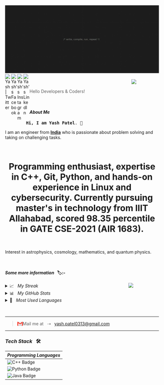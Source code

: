 <br>

<img src="/Coder.jpg">
 
 <br>
 
<a href="https://twitter.com/_saganist_">
<img align="left" alt="Yash | Twitter" width="20px" src="https://raw.githubusercontent.com/peterthehan/peterthehan/master/assets/twitter.svg" title="Spot me on Twitter" />
   
<a href="https://www.facebook.com/profile.php?id=100026957675773">
<img align="left" alt="Yash's Facebook" width="20px" src="https://raw.githubusercontent.com/rahuldkjain/github-profile-readme-generator/master/src/images/icons/Social/facebook.svg" title="Spot me on Facebook" />
 
<a href="https://instagram.com/_.__yash._">
<img align="left" src="https://raw.githubusercontent.com/rahuldkjain/github-profile-readme-generator/master/src/images/icons/Social/instagram.svg" alt="Yash's Instagram" width="20" title="Spot me on Instagram"/>

<a href="https://www.linkedin.com/in/yash-patel-17b378159/">
<img align="left" alt="Yash's LinkedIn" width="20px" src="https://raw.githubusercontent.com/peterthehan/peterthehan/master/assets/linkedin.svg" title="Connect with me on LinkedIn" />

</a>
 <br>


<img align="right" width=90px src="https://media.giphy.com/media/zJ3V6Ot51H8Y0/giphy.gif">
 

<br>
 

> Hello Developers & Coders!
 
 
 <br>

#### <i>About Me</i>
  
  
 <pre> <b>Hi, I am Yash Patel</b>. 👋</pre>
  
  
<p>
 I am an engineer from <a href="https://en.wikipedia.org/wiki/India"><b>India</b></a> who is passionate about problem solving and taking on challenging tasks.
</p>

<br>

<p>
<h1 align="center">Programming enthusiast, expertise in C++, Git, Python, and hands-on experience in Linux and cybersecurity. Currently pursuing master's in technology from IIIT Allahabad, scored 98.35 percentile in GATE CSE-2021 (AIR 1683).</h1>
</p>

<br>

<p>
Interest in astrophysics, cosmology, mathematics, and quantum physics.
</p>



<br>


<h4><i>Some more information &nbsp; </i>🏷:-</h4>

 <img align="right" width=100px src="https://media.giphy.com/media/YMXLTqI8MWFoEK5vwn/giphy.gif">
 
 <details>
  <summary> 📈 &nbsp; <i>My Streak</i></summary>
  
  <br>
  
  [![GitHub Streak](http://github-readme-streak-stats.herokuapp.com?user=yashpatel137&theme=highcontrast&hide_border=true)](https://git.io/streak-stats)
</details>
 
  <details>
   <summary> 📊 &nbsp; <i>My GitHub Stats</i></summary>
  
  <br>
  
 [![Yash's GitHub stats](https://github-readme-stats.vercel.app/api?username=yashpatel137&show_icons=true&theme=highcontrast&count_private=true)](https://github.com/anuraghazra/github-readme-stats)
 </details>



 <details>
  <summary> 🧮 &nbsp; <i>Most Used Languages</i></summary>
  
  <br>
  
[![Top Langs](https://github-readme-stats.vercel.app/api/top-langs/?username=yashpatel137&layout=compact&theme=highcontrast&width=600px)](https://github.com/anuraghazra/github-readme-stats)
</details>
 



 <br><hr>


>  <img align="left" width="18px" title="Wanna discuss something - mail me" src="gmail.png"> Mail me at &nbsp; ⇢ &nbsp; yash.patel0313@gmail.com
  
<hr> 

 <h3><i>Tech Stack</i> &nbsp; 🛠</h3>


 
 |<i>Programming Languages</i>|
 |----|
 |![C++ Badge](https://img.shields.io/badge/-C++-00599C?style=flat-square&logo=c%2B%2B&logoColor=white&color=3776AB)|
 ![Python Badge](https://img.shields.io/badge/-Python-F7DF1E?style=flat-square&logo=Python&logoColor=000&color=F7DF1E)|
 ![Java Badge](https://img.shields.io/badge/-Java-F7DF1E?style=flat-square&logo=Java&logoColor=white&color=3776AB)|
 
 <br>
 
